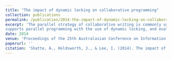 ```yaml
---
title: "The impact of dynamic locking on collaborative programming"
collection: publications
permalink: /publication/2014-the-impact-of-dynamic-locking-on-collaborative-programming
excerpt: 'The parallel strategy of collaborative writing is commonly used by academia and industry. However, the nature of this approach may not scale to other genres of collaboration including collaborative programming. In this paper, we present a web-based prototype that 
supports parallel programming with the use of dynamic locking, and evaluate its scalability and system usability. Our results suggest there are benefits to our approach, and we discuss the implications and future directions for research.'
date: 2014
venue: 'Proceedings of the 25th Australasian Conference on Information Systems'
paperurl: ''
citation: 'Shatte, A., Holdsworth, J., & Lee, I. (2014). The impact of dynamic locking on collaborative programming. <i>Proceedings of the 25th Australasian Conference on Information Systems (ACIS)</i>.'
---
```

<!---This paper is about the number 3. The number 4 is left for future work.--->

<!---[Download paper here](http://academicpages.github.io/files/paper3.pdf)--->

<!---Recommended citation: Your Name, You. (2015). "Paper Title Number 3." <i>Journal 1</i>. 1(3).--->
